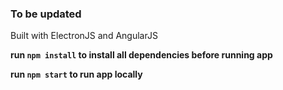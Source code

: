 ### To be updated

Built with ElectronJS and AngularJS

**run `npm install` to install all dependencies before running app**
<br/>

**run `npm start` to run app locally**